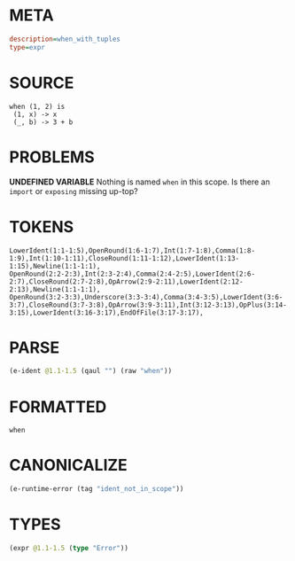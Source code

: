 # META
~~~ini
description=when_with_tuples
type=expr
~~~
# SOURCE
~~~roc
when (1, 2) is
 (1, x) -> x
 (_, b) -> 3 + b
~~~
# PROBLEMS
**UNDEFINED VARIABLE**
Nothing is named `when` in this scope.
Is there an `import` or `exposing` missing up-top?

# TOKENS
~~~zig
LowerIdent(1:1-1:5),OpenRound(1:6-1:7),Int(1:7-1:8),Comma(1:8-1:9),Int(1:10-1:11),CloseRound(1:11-1:12),LowerIdent(1:13-1:15),Newline(1:1-1:1),
OpenRound(2:2-2:3),Int(2:3-2:4),Comma(2:4-2:5),LowerIdent(2:6-2:7),CloseRound(2:7-2:8),OpArrow(2:9-2:11),LowerIdent(2:12-2:13),Newline(1:1-1:1),
OpenRound(3:2-3:3),Underscore(3:3-3:4),Comma(3:4-3:5),LowerIdent(3:6-3:7),CloseRound(3:7-3:8),OpArrow(3:9-3:11),Int(3:12-3:13),OpPlus(3:14-3:15),LowerIdent(3:16-3:17),EndOfFile(3:17-3:17),
~~~
# PARSE
~~~clojure
(e-ident @1.1-1.5 (qaul "") (raw "when"))
~~~
# FORMATTED
~~~roc
when
~~~
# CANONICALIZE
~~~clojure
(e-runtime-error (tag "ident_not_in_scope"))
~~~
# TYPES
~~~clojure
(expr @1.1-1.5 (type "Error"))
~~~

